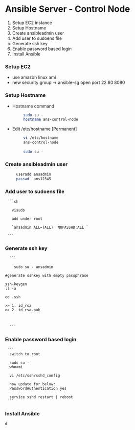 # Ansible Server - Control Node

 1. Setup EC2 instance
 2. Setup Hostname
 3. Create ansibleadmin user
 4. Add user to sudoens file
 5. Generate ssh key
 6. Enable password based login
 7. Install Ansible
 
 
 
 
 ### Setup EC2 
    
      
- use amazon linux ami
- new security group -> ansible-sg
                open port  22
                           80
                           8080
                           
 ### Setup Hostname
    
- Hostname command
      
   ```sh
		sudo su - 
		hostname ans-control-node
   ``` 
    
- Edit /etc/hostname [Permanent]
    
   ```sh
        vi /etc/hostname
        ans-control-node
        
        sudo su -
   ```

 ### Create ansibleadmin user
 
   ```sh
		useradd ansadmin
		passwd  ans12345
   ```
 
 ### Add user to sudoens file
   
     ```sh
      
	   visudo 
	   
	   add under root
	   
	   `ansadmin ALL=(ALL)	NOPASSWD:ALL `
   
     ```
   
 ### Generate ssh key
   
      ```
     
     	sudo su - ansadmin 
	
	#generate sshkey with empty passphrase
	
	ssh-keygen
	ll -a
	
	cd .ssh
	
	>> 1. id_rsa
	>> 2. id_rsa.pub
	
	
	
      ```
### Enable password based login   


     ```
      switch to root 
    
      sudo su - 
      whoami
    
      vi /etc/ssh/sshd_config
    
      now update for below:
      PasswordAuthentication yes
    
      service sshd restart | reboot
     ```
 
 ### Install Ansible
 
   ```
   d
   ```
    
